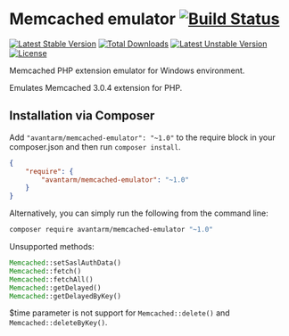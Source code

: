 # Memcached emulator  [![Build Status](https://travis-ci.org/avantarm/memcached-emulator.png?branch=master)](https://travis-ci.org/avantarm/memcached-emulator)

[![Latest Stable Version](https://poser.pugx.org/avantarm/memcached-emulator/v/stable)](https://packagist.org/packages/avantarm/memcached-emulator)
[![Total Downloads](https://poser.pugx.org/avantarm/memcached-emulator/downloads)](https://packagist.org/packages/avantarm/memcached-emulator)
[![Latest Unstable Version](https://poser.pugx.org/avantarm/memcached-emulator/v/unstable)](https://packagist.org/packages/avantarm/memcached-emulator)
[![License](https://poser.pugx.org/avantarm/memcached-emulator/license)](https://packagist.org/packages/avantarm/memcached-emulator)

Memcached PHP extension emulator for Windows environment. 

Emulates Memcached 3.0.4 extension for PHP.

## Installation via Composer

Add `"avantarm/memcached-emulator": "~1.0"` to the require block in your composer.json and then run `composer install`.

```json
{
	"require": {
		"avantarm/memcached-emulator": "~1.0"
	}
}
```

Alternatively, you can simply run the following from the command line:

```sh
composer require avantarm/memcached-emulator "~1.0"
```

Unsupported methods:

```php
Memcached::setSaslAuthData()
Memcached::fetch()
Memcached::fetchAll()
Memcached::getDelayed()
Memcached::getDelayedByKey()
```

$time parameter is not support for `Memcached::delete()` and `Memcached::deleteByKey()`.